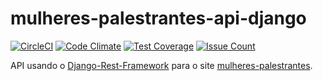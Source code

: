 # mulheres-palestrantes-api-django

[![CircleCI](https://circleci.com/gh/insideoutprojectbr/mulheres-palestrantes-api-django.svg?style=svg&circle-token=fb3af06a2b3be4fb1281117eb5e8ea0cddd61b3b)](https://circleci.com/gh/insideoutprojectbr/mulheres-palestrantes-api-django)
[![Code Climate](https://codeclimate.com/github/insideoutprojectbr/mulheres-palestrantes-api/badges/gpa.svg)](https://codeclimate.com/github/insideoutprojectbr/mulheres-palestrantes-api)
[![Test Coverage](https://codeclimate.com/github/insideoutprojectbr/mulheres-palestrantes-api/badges/coverage.svg)](https://codeclimate.com/github/insideoutprojectbr/mulheres-palestrantes-api/coverage)
[![Issue Count](https://codeclimate.com/github/insideoutprojectbr/mulheres-palestrantes-api/badges/issue_count.svg)](https://codeclimate.com/github/insideoutprojectbr/mulheres-palestrantes-api)

API usando o [Django-Rest-Framework](http://www.django-rest-framework.org/) para o site [mulheres-palestrantes](https://github.com/insideoutprojectbr/mulheres-palestrantes).
